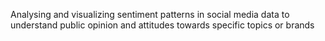 Analysing and visualizing sentiment patterns in social media data to understand public opinion and attitudes towards specific topics or brands
